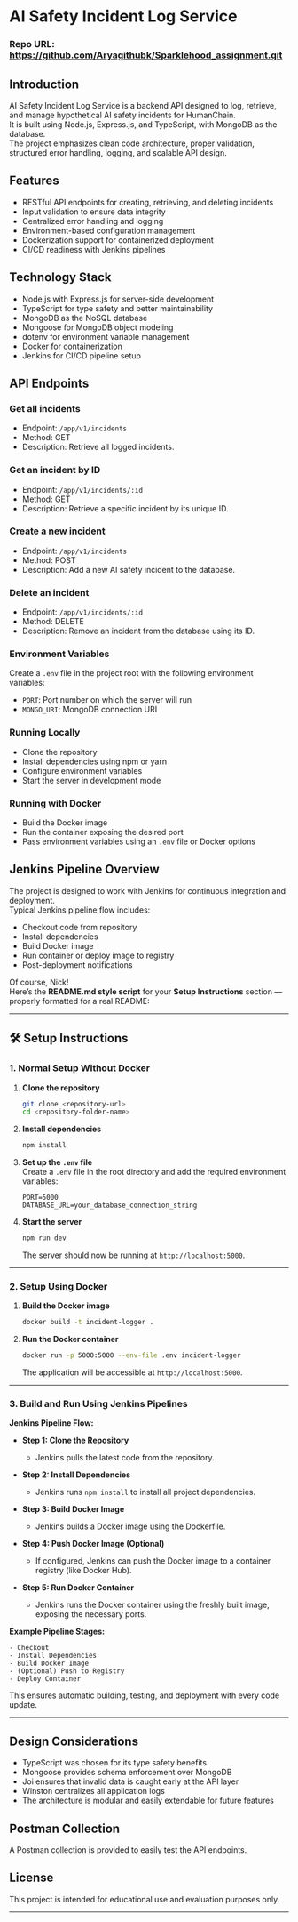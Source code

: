 # AI Safety Incident Log Service

### Repo URL: https://github.com/Aryagithubk/Sparklehood_assignment.git

## Introduction
AI Safety Incident Log Service is a backend API designed to log, retrieve, and manage hypothetical AI safety incidents for HumanChain.  
It is built using Node.js, Express.js, and TypeScript, with MongoDB as the database.  
The project emphasizes clean code architecture, proper validation, structured error handling, logging, and scalable API design.

## Features
- RESTful API endpoints for creating, retrieving, and deleting incidents
- Input validation to ensure data integrity
- Centralized error handling and logging
- Environment-based configuration management
- Dockerization support for containerized deployment
- CI/CD readiness with Jenkins pipelines

## Technology Stack
- Node.js with Express.js for server-side development
- TypeScript for type safety and better maintainability
- MongoDB as the NoSQL database
- Mongoose for MongoDB object modeling
- dotenv for environment variable management
- Docker for containerization
- Jenkins for CI/CD pipeline setup

## API Endpoints

### Get all incidents
- Endpoint: `/app/v1/incidents`
- Method: GET
- Description: Retrieve all logged incidents.

### Get an incident by ID
- Endpoint: `/app/v1/incidents/:id`
- Method: GET
- Description: Retrieve a specific incident by its unique ID.

### Create a new incident
- Endpoint: `/app/v1/incidents`
- Method: POST
- Description: Add a new AI safety incident to the database.

### Delete an incident
- Endpoint: `/app/v1/incidents/:id`
- Method: DELETE
- Description: Remove an incident from the database using its ID.

### Environment Variables
Create a `.env` file in the project root with the following environment variables:
- `PORT`: Port number on which the server will run
- `MONGO_URI`: MongoDB connection URI

### Running Locally
- Clone the repository
- Install dependencies using npm or yarn
- Configure environment variables
- Start the server in development mode

### Running with Docker
- Build the Docker image
- Run the container exposing the desired port
- Pass environment variables using an `.env` file or Docker options

## Jenkins Pipeline Overview
The project is designed to work with Jenkins for continuous integration and deployment.  
Typical Jenkins pipeline flow includes:
- Checkout code from repository
- Install dependencies
- Build Docker image
- Run container or deploy image to registry
- Post-deployment notifications

Of course, Nick!  
Here’s the **README.md style script** for your **Setup Instructions** section — properly formatted for a real README:

---
## 🛠️ Setup Instructions

### 1. Normal Setup Without Docker

1. **Clone the repository**
   ```bash
   git clone <repository-url>
   cd <repository-folder-name>
   ```

2. **Install dependencies**
   ```bash
   npm install
   ```

3. **Set up the `.env` file**  
   Create a `.env` file in the root directory and add the required environment variables:
   ```
   PORT=5000
   DATABASE_URL=your_database_connection_string
   ```

4. **Start the server**
   ```bash
   npm run dev
   ```
   The server should now be running at `http://localhost:5000`.

---

### 2. Setup Using Docker

1. **Build the Docker image**
   ```bash
   docker build -t incident-logger .
   ```

2. **Run the Docker container**
   ```bash
   docker run -p 5000:5000 --env-file .env incident-logger
   ```
   The application will be accessible at `http://localhost:5000`.

---

### 3. Build and Run Using Jenkins Pipelines

**Jenkins Pipeline Flow:**
- **Step 1: Clone the Repository**
  - Jenkins pulls the latest code from the repository.

- **Step 2: Install Dependencies**
  - Jenkins runs `npm install` to install all project dependencies.

- **Step 3: Build Docker Image**
  - Jenkins builds a Docker image using the Dockerfile.

- **Step 4: Push Docker Image (Optional)**
  - If configured, Jenkins can push the Docker image to a container registry (like Docker Hub).

- **Step 5: Run Docker Container**
  - Jenkins runs the Docker container using the freshly built image, exposing the necessary ports.

**Example Pipeline Stages:**
```
- Checkout
- Install Dependencies
- Build Docker Image
- (Optional) Push to Registry
- Deploy Container
```
This ensures automatic building, testing, and deployment with every code update.

---

## Design Considerations
- TypeScript was chosen for its type safety benefits
- Mongoose provides schema enforcement over MongoDB
- Joi ensures that invalid data is caught early at the API layer
- Winston centralizes all application logs
- The architecture is modular and easily extendable for future features

## Postman Collection
A Postman collection is provided to easily test the API endpoints.

## License
This project is intended for educational use and evaluation purposes only.



---

